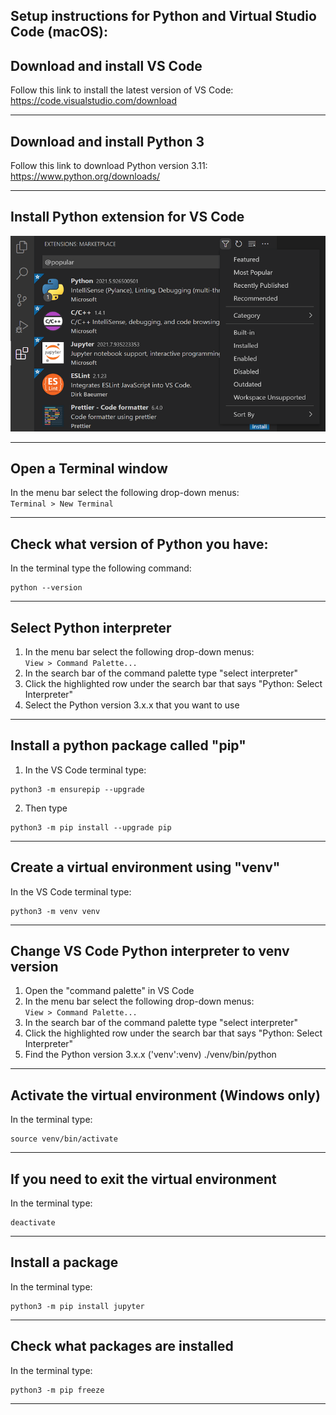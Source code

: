 ## Setup instructions for Python and Virtual Studio Code (macOS):

## Download and install VS Code
Follow this link to install the latest version of VS Code:  
https://code.visualstudio.com/download
****

## Download and install Python 3
Follow this link to download Python version 3.11:  
https://www.python.org/downloads/
****

## Install Python extension for VS Code
![Extensions in VS Code](/images/extensions-view-filter-menu.png "Search for Python")
****

## Open a Terminal window
In the menu bar select the following drop-down menus:  
`
Terminal > New Terminal 
`
****

## Check what version of Python you have:
In the terminal type the following command:
```
python --version
```
****

## Select Python interpreter
1) In the menu bar select the following drop-down menus:  
`
View > Command Palette...
`
2) In the search bar of the command palette type "select interpreter"
3) Click the highlighted row under the search bar that says "Python: Select Interpreter"
4) Select the Python version 3.x.x that you want to use
****

## Install a python package called "pip"
1) In the VS Code terminal type:
```
python3 -m ensurepip --upgrade
```
2) Then type
```
python3 -m pip install --upgrade pip
```
****

## Create a virtual environment using "venv"
In the VS Code terminal type:
```
python3 -m venv venv
```
****

## Change VS Code Python interpreter to venv version
1) Open the "command palette" in VS Code
2) In the menu bar select the following drop-down menus:  
`
View > Command Palette...
`
3) In the search bar of the command palette type "select interpreter"
4) Click the highlighted row under the search bar that says "Python: Select Interpreter"
5) Find the Python version 3.x.x ('venv':venv) ./venv/bin/python
****

## Activate the virtual environment (Windows only)
In the terminal type:  
```
source venv/bin/activate
```
****

## If you need to exit the virtual environment
In the terminal type:  
```
deactivate
```
****

## Install a package
In the terminal type:
```
python3 -m pip install jupyter
```
****

## Check what packages are installed
In the terminal type:
```
python3 -m pip freeze
```
****